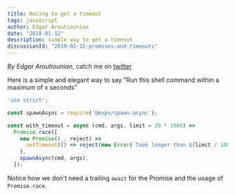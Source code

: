 ```yaml
---
title: Racing to get a timeout
tags: javascript
author: Edgar Aroutiounian
date: "2018-01-12"
description: simple way to get a timeout
discussionId: "2019-01-12-promises-and-timeouts"
---
```


_By Edgar Aroutiounian_,
catch me on <a href='https://twitter.com/@edgararout'>twitter</a>

Here is a simple and elegant way to say "Run this shell command within a
maximum of x seconds"

```javascript
'use strict';

const spawnAsync = require('@expo/spawn-async');

const with_timeout = async (cmd, args, limit = 20 * 1000) =>
  Promise.race([
    new Promise((_, reject) =>
      setTimeout(() => reject(new Error(`Took longer than ${limit / 1000} seconds`)))
    ),
    spawnAsync(cmd, args),
  ]);
```

Notice how we don't need a trailing `await` for the Promise and the
usage of `Promise.race`.
